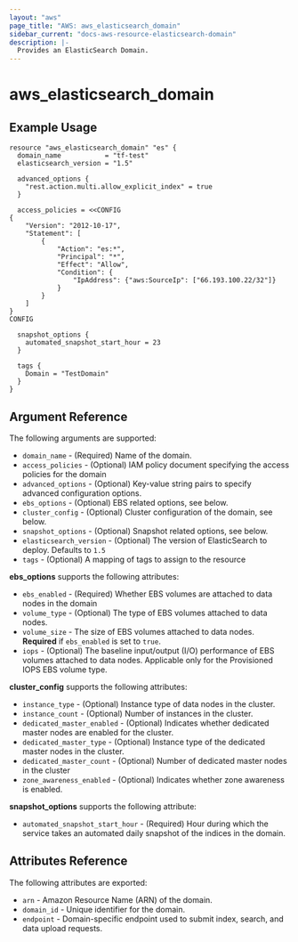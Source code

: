 ```yaml
---
layout: "aws"
page_title: "AWS: aws_elasticsearch_domain"
sidebar_current: "docs-aws-resource-elasticsearch-domain"
description: |-
  Provides an ElasticSearch Domain.
---
```


# aws\_elasticsearch\_domain


## Example Usage

```
resource "aws_elasticsearch_domain" "es" {
  domain_name           = "tf-test"
  elasticsearch_version = "1.5"

  advanced_options {
    "rest.action.multi.allow_explicit_index" = true
  }

  access_policies = <<CONFIG
{
	"Version": "2012-10-17",
	"Statement": [
		{
			"Action": "es:*",
			"Principal": "*",
			"Effect": "Allow",
			"Condition": {
				"IpAddress": {"aws:SourceIp": ["66.193.100.22/32"]}
			}
		}
	]
}
CONFIG

  snapshot_options {
    automated_snapshot_start_hour = 23
  }

  tags {
    Domain = "TestDomain"
  }
}
```

## Argument Reference

The following arguments are supported:

* `domain_name` - (Required) Name of the domain.
* `access_policies` - (Optional) IAM policy document specifying the access policies for the domain
* `advanced_options` - (Optional) Key-value string pairs to specify advanced configuration options.
* `ebs_options` - (Optional) EBS related options, see below.
* `cluster_config` - (Optional) Cluster configuration of the domain, see below.
* `snapshot_options` - (Optional) Snapshot related options, see below.
* `elasticsearch_version` - (Optional) The version of ElasticSearch to deploy. Defaults to `1.5`
* `tags` - (Optional) A mapping of tags to assign to the resource

**ebs_options** supports the following attributes:

* `ebs_enabled` - (Required) Whether EBS volumes are attached to data nodes in the domain
* `volume_type` - (Optional) The type of EBS volumes attached to data nodes.
* `volume_size` - The size of EBS volumes attached to data nodes.
**Required** if `ebs_enabled` is set to `true`.
* `iops` - (Optional) The baseline input/output (I/O) performance of EBS volumes
	attached to data nodes. Applicable only for the Provisioned IOPS EBS volume type.

**cluster_config** supports the following attributes:

* `instance_type` - (Optional) Instance type of data nodes in the cluster.
* `instance_count` - (Optional) Number of instances in the cluster.
* `dedicated_master_enabled` - (Optional) Indicates whether dedicated master nodes are enabled for the cluster.
* `dedicated_master_type` - (Optional) Instance type of the dedicated master nodes in the cluster.
* `dedicated_master_count` - (Optional) Number of dedicated master nodes in the cluster
* `zone_awareness_enabled` - (Optional) Indicates whether zone awareness is enabled.

**snapshot_options** supports the following attribute:

* `automated_snapshot_start_hour` - (Required) Hour during which the service takes an automated daily
	snapshot of the indices in the domain.


## Attributes Reference

The following attributes are exported:

* `arn` - Amazon Resource Name (ARN) of the domain.
* `domain_id` - Unique identifier for the domain.
* `endpoint` - Domain-specific endpoint used to submit index, search, and data upload requests.
